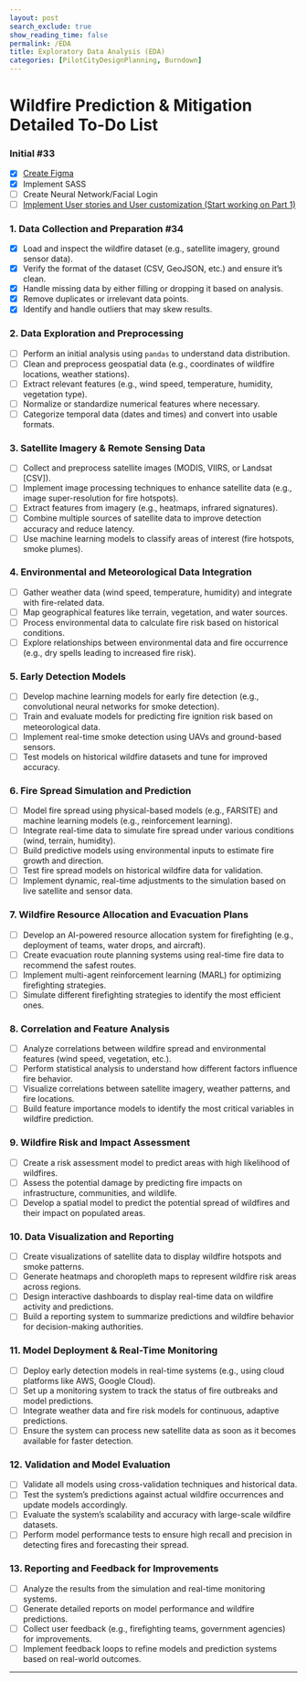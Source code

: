 ```yaml
---
layout: post
search_exclude: true
show_reading_time: false
permalink: /EDA
title: Exploratory Data Analysis (EDA)
categories: [PilotCityDesignPlanning, Burndown]
---
```

# Wildfire Prediction & Mitigation Detailed To-Do List

### **Initial** #33 
- [x] [Create Figma](https://www.figma.com/design/uCQ6ZWmPAA7XPklN5y5xLl/Pyre?node-id=0-1&p=f&t=rtwm9QlIyZXkDbiX-0)
- [x] Implement SASS 
- [ ] Create Neural Network/Facial Login
- [ ] [Implement User stories and User customization (Start working on Part 1)](#32)

### **1. Data Collection and Preparation** #34 
- [x] Load and inspect the wildfire dataset (e.g., satellite imagery, ground sensor data).
- [x] Verify the format of the dataset (CSV, GeoJSON, etc.) and ensure it’s clean.
- [x] Handle missing data by either filling or dropping it based on analysis.
- [x] Remove duplicates or irrelevant data points.
- [x] Identify and handle outliers that may skew results.

### **2. Data Exploration and Preprocessing**
- [ ] Perform an initial analysis using `pandas` to understand data distribution.
- [ ] Clean and preprocess geospatial data (e.g., coordinates of wildfire locations, weather stations).
- [ ] Extract relevant features (e.g., wind speed, temperature, humidity, vegetation type).
- [ ] Normalize or standardize numerical features where necessary.
- [ ] Categorize temporal data (dates and times) and convert into usable formats.
  
### **3. Satellite Imagery & Remote Sensing Data**
- [ ] Collect and preprocess satellite images (MODIS, VIIRS, or Landsat [CSV]).
- [ ] Implement image processing techniques to enhance satellite data (e.g., image super-resolution for fire hotspots).
- [ ] Extract features from imagery (e.g., heatmaps, infrared signatures).
- [ ] Combine multiple sources of satellite data to improve detection accuracy and reduce latency.
- [ ] Use machine learning models to classify areas of interest (fire hotspots, smoke plumes).

### **4. Environmental and Meteorological Data Integration**
- [ ] Gather weather data (wind speed, temperature, humidity) and integrate with fire-related data.
- [ ] Map geographical features like terrain, vegetation, and water sources.
- [ ] Process environmental data to calculate fire risk based on historical conditions.
- [ ] Explore relationships between environmental data and fire occurrence (e.g., dry spells leading to increased fire risk).

### **5. Early Detection Models**
- [ ] Develop machine learning models for early fire detection (e.g., convolutional neural networks for smoke detection).
- [ ] Train and evaluate models for predicting fire ignition risk based on meteorological data.
- [ ] Implement real-time smoke detection using UAVs and ground-based sensors.
- [ ] Test models on historical wildfire datasets and tune for improved accuracy.

### **6. Fire Spread Simulation and Prediction**
- [ ] Model fire spread using physical-based models (e.g., FARSITE) and machine learning models (e.g., reinforcement learning).
- [ ] Integrate real-time data to simulate fire spread under various conditions (wind, terrain, humidity).
- [ ] Build predictive models using environmental inputs to estimate fire growth and direction.
- [ ] Test fire spread models on historical wildfire data for validation.
- [ ] Implement dynamic, real-time adjustments to the simulation based on live satellite and sensor data.

### **7. Wildfire Resource Allocation and Evacuation Plans**
- [ ] Develop an AI-powered resource allocation system for firefighting (e.g., deployment of teams, water drops, and aircraft).
- [ ] Create evacuation route planning systems using real-time fire data to recommend the safest routes.
- [ ] Implement multi-agent reinforcement learning (MARL) for optimizing firefighting strategies.
- [ ] Simulate different firefighting strategies to identify the most efficient ones.
  
### **8. Correlation and Feature Analysis**
- [ ] Analyze correlations between wildfire spread and environmental features (wind speed, vegetation, etc.).
- [ ] Perform statistical analysis to understand how different factors influence fire behavior.
- [ ] Visualize correlations between satellite imagery, weather patterns, and fire locations.
- [ ] Build feature importance models to identify the most critical variables in wildfire prediction.

### **9. Wildfire Risk and Impact Assessment**
- [ ] Create a risk assessment model to predict areas with high likelihood of wildfires.
- [ ] Assess the potential damage by predicting fire impacts on infrastructure, communities, and wildlife.
- [ ] Develop a spatial model to predict the potential spread of wildfires and their impact on populated areas.
  
### **10. Data Visualization and Reporting**
- [ ] Create visualizations of satellite data to display wildfire hotspots and smoke patterns.
- [ ] Generate heatmaps and choropleth maps to represent wildfire risk areas across regions.
- [ ] Design interactive dashboards to display real-time data on wildfire activity and predictions.
- [ ] Build a reporting system to summarize predictions and wildfire behavior for decision-making authorities.

### **11. Model Deployment & Real-Time Monitoring**
- [ ] Deploy early detection models in real-time systems (e.g., using cloud platforms like AWS, Google Cloud).
- [ ] Set up a monitoring system to track the status of fire outbreaks and model predictions.
- [ ] Integrate weather data and fire risk models for continuous, adaptive predictions.
- [ ] Ensure the system can process new satellite data as soon as it becomes available for faster detection.

### **12. Validation and Model Evaluation**
- [ ] Validate all models using cross-validation techniques and historical data.
- [ ] Test the system’s predictions against actual wildfire occurrences and update models accordingly.
- [ ] Evaluate the system’s scalability and accuracy with large-scale wildfire datasets.
- [ ] Perform model performance tests to ensure high recall and precision in detecting fires and forecasting their spread.

### **13. Reporting and Feedback for Improvements**
- [ ] Analyze the results from the simulation and real-time monitoring systems.
- [ ] Generate detailed reports on model performance and wildfire predictions.
- [ ] Collect user feedback (e.g., firefighting teams, government agencies) for improvements.
- [ ] Implement feedback loops to refine models and prediction systems based on real-world outcomes.

---

